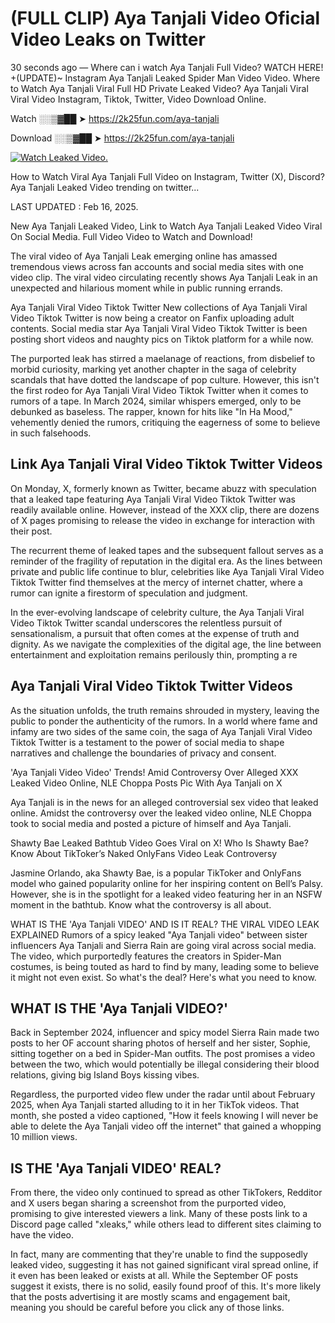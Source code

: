 # (FULL CLIP) Aya Tanjali Video Oficial Video Leaks on Twitter

30 seconds ago — Where can i watch Aya Tanjali Full Video? WATCH HERE! +(UPDATE)~ Instagram Aya Tanjali Leaked Spider Man Video Video. Where to Watch Aya Tanjali Viral Full HD Private Leaked Video? Aya Tanjali Viral Viral Video Instagram, Tiktok, Twitter, Video Download Online.

Watch ░░▒▓██ ➤ https://2k25fun.com/aya-tanjali

Download ░░▒▓██ ➤ https://2k25fun.com/aya-tanjali

[![Watch Leaked Video.](https://miro.medium.com/v2/resize:fit:828/format:webp/1*cilzJN44JGOrTw9NJCrNHA.gif "Watch Leaked Video")](https://2k25fun.com/aya-tanjali)

How to Watch Viral Aya Tanjali Full Video on Instagram, Twitter (X), Discord? Aya Tanjali Leaked Video trending on twitter...

LAST UPDATED : Feb 16, 2025.

New Aya Tanjali Leaked Video, Link to Watch Aya Tanjali Leaked Video Viral On Social Media. Full Video Video to Watch and Download!

The viral video of Aya Tanjali Leak emerging online has amassed tremendous views across fan accounts and social media sites with one video clip. The viral video circulating recently shows Aya Tanjali Leak in an unexpected and hilarious moment while in public running errands.

Aya Tanjali Viral Video Tiktok Twitter New collections of Aya Tanjali Viral Video Tiktok Twitter is now being a creator on Fanfix uploading adult contents. Social media star Aya Tanjali Viral Video Tiktok Twitter is been posting short videos and naughty pics on Tiktok platform for a while now.

The purported leak has stirred a maelanage of reactions, from disbelief to morbid curiosity, marking yet another chapter in the saga of celebrity scandals that have dotted the landscape of pop culture. However, this isn't the first rodeo for Aya Tanjali Viral Video Tiktok Twitter when it comes to rumors of a tape. In March 2024, similar whispers emerged, only to be debunked as baseless. The rapper, known for hits like "In Ha Mood," vehemently denied the rumors, critiquing the eagerness of some to believe in such falsehoods.

## Link Aya Tanjali Viral Video Tiktok Twitter Videos

On Monday, X, formerly known as Twitter, became abuzz with speculation that a leaked tape featuring Aya Tanjali Viral Video Tiktok Twitter was readily available online. However, instead of the XXX clip, there are dozens of X pages promising to release the video in exchange for interaction with their post.

The recurrent theme of leaked tapes and the subsequent fallout serves as a reminder of the fragility of reputation in the digital era. As the lines between private and public life continue to blur, celebrities like Aya Tanjali Viral Video Tiktok Twitter find themselves at the mercy of internet chatter, where a rumor can ignite a firestorm of speculation and judgment.

In the ever-evolving landscape of celebrity culture, the Aya Tanjali Viral Video Tiktok Twitter scandal underscores the relentless pursuit of sensationalism, a pursuit that often comes at the expense of truth and dignity. As we navigate the complexities of the digital age, the line between entertainment and exploitation remains perilously thin, prompting a re

##  Aya Tanjali Viral Video Tiktok Twitter Videos

As the situation unfolds, the truth remains shrouded in mystery, leaving the public to ponder the authenticity of the rumors. In a world where fame and infamy are two sides of the same coin, the saga of Aya Tanjali Viral Video Tiktok Twitter is a testament to the power of social media to shape narratives and challenge the boundaries of privacy and consent.

'Aya Tanjali Video Video' Trends! Amid Controversy Over Alleged XXX Leaked Video Online, NLE Choppa Posts Pic With Aya Tanjali on X

Aya Tanjali is in the news for an alleged controversial sex video that leaked online. Amidst the controversy over the leaked video online, NLE Choppa took to social media and posted a picture of himself and Aya Tanjali.

Shawty Bae Leaked Bathtub Video Goes Viral on X! Who Is Shawty Bae? Know About TikToker’s Naked OnlyFans Video Leak Controversy

Jasmine Orlando, aka Shawty Bae, is a popular TikToker and OnlyFans model who gained popularity online for her inspiring content on Bell’s Palsy. However, she is in the spotlight for a leaked video featuring her in an NSFW moment in the bathtub. Know what the controversy is all about.

WHAT IS THE 'Aya Tanjali VIDEO' AND IS IT REAL? THE VIRAL VIDEO LEAK EXPLAINED Rumors of a spicy leaked "Aya Tanjali video" between sister influencers Aya Tanjali and Sierra Rain are going viral across social media. The video, which purportedly features the creators in Spider-Man costumes, is being touted as hard to find by many, leading some to believe it might not even exist. So what's the deal? Here's what you need to know.

## WHAT IS THE 'Aya Tanjali VIDEO?'

Back in September 2024, influencer and spicy model Sierra Rain made two posts to her OF account sharing photos of herself and her sister, Sophie, sitting together on a bed in Spider-Man outfits. The post promises a video between the two, which would potentially be illegal considering their blood relations, giving big Island Boys kissing vibes.

Regardless, the purported video flew under the radar until about February 2025, when Aya Tanjali started alluding to it in her TikTok videos. That month, she posted a video captioned, "How it feels knowing I will never be able to delete the Aya Tanjali video off the internet" that gained a whopping 10 million views.

## IS THE 'Aya Tanjali VIDEO' REAL?

From there, the video only continued to spread as other TikTokers, Redditor and X users began sharing a screenshot from the purported video, promising to give interested viewers a link. Many of these posts link to a Discord page called "xleaks," while others lead to different sites claiming to have the video.

In fact, many are commenting that they're unable to find the supposedly leaked video, suggesting it has not gained significant viral spread online, if it even has been leaked or exists at all. While the September OF posts suggest it exists, there is no solid, easily found proof of this. It's more likely that the posts advertising it are mostly scams and engagement bait, meaning you should be careful before you click any of those links.